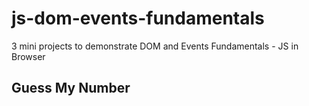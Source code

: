 # js-dom-events-fundamentals

3 mini projects to demonstrate DOM and Events Fundamentals - JS in Browser

## Guess My Number
